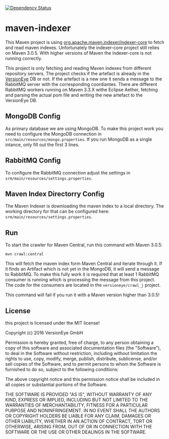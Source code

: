 [![Dependency Status](https://www.versioneye.com/user/projects/56d6ba3dfa908e000e348ffc/badge.svg?style=flat)](https://www.versioneye.com/user/projects/56d6ba3dfa908e000e348ffc)

# maven-indexer

This Maven project is using
[org.apache.maven.indexer/indexer-core](https://www.versioneye.com/java/org.apache.maven.indexer:indexer-core/5.1.1)
to fetch and read maven indexes. Unfortunately the indexer-core project still relies on
Maven 3.0.5. With higher versions of Maven the indexer-core is not running correctly.

This project is only fetching and reading Maven indexes from different repository servers.
The project checks if the artefact is already in the [VersionEye](https://www.versioneye.com)
DB or not. If the artefact
is a new one it sends a message to the RabbitMQ server with the corresponding coordiantes.
There are different RabbitMQ workers running on Maven 3.3.X withe Eclipse Aether,
fetching and parsing the actual pom file and writing the new artefact to the VersionEye DB.

## MongoDB Config

As primary database we are using MongoDB. To make this project work you need to configure
the MongoDB connection in `src/main/resources/mongo.properties`. If you run MongoDB as a
single intance, only fill out the first 3 lines.

## RabbitMQ Config

To configure the RabbitMQ connection adjust the settings in `srm/main/resources/settings.properties`.

## Maven Index Directorry Config

The Maven Indexer is downloading the maven index to a local directory. The working directory for
that can be configured here: `srm/main/resources/settings.properties`.

## Run

To start the crawler for Maven Central, run this command with Maven 3.0.5:

```
mvn crawl:central
```

This will fetch the maven index form Maven Central and iterate through it. If it finds an
Artifact which is not yet in the MongoDB, it will send a message to RabbitMQ. To make this
fully work it is required that at least 1 RabbitMQ consumer is running which is processing
the message from this project. The code for the consumers are located in the `versioneye/crawl_j`
project.

This command will fail if you run it with a Maven version higher than 3.0.5!

## License

this project is licensed under the MIT license!

Copyright (c) 2016 VersionEye GmbH

Permission is hereby granted, free of charge, to any person obtaining a copy of this software and associated documentation files (the "Software"), to deal in the Software without restriction, including without limitation the rights to use, copy, modify, merge, publish, distribute, sublicense, and/or sell copies of the Software, and to permit persons to whom the Software is furnished to do so, subject to the following conditions:

The above copyright notice and this permission notice shall be included in all copies or substantial portions of the Software.

THE SOFTWARE IS PROVIDED "AS IS", WITHOUT WARRANTY OF ANY KIND, EXPRESS OR IMPLIED, INCLUDING BUT NOT LIMITED TO THE WARRANTIES OF MERCHANTABILITY, FITNESS FOR A PARTICULAR PURPOSE AND NONINFRINGEMENT. IN NO EVENT SHALL THE AUTHORS OR COPYRIGHT HOLDERS BE LIABLE FOR ANY CLAIM, DAMAGES OR OTHER LIABILITY, WHETHER IN AN ACTION OF CONTRACT, TORT OR OTHERWISE, ARISING FROM, OUT OF OR IN CONNECTION WITH THE SOFTWARE OR THE USE OR OTHER DEALINGS IN THE SOFTWARE.
